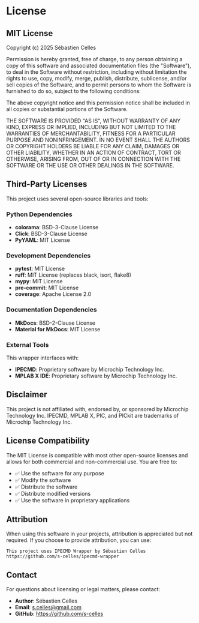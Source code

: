 # License

## MIT License

Copyright (c) 2025 Sébastien Celles

Permission is hereby granted, free of charge, to any person obtaining a copy
of this software and associated documentation files (the "Software"), to deal
in the Software without restriction, including without limitation the rights
to use, copy, modify, merge, publish, distribute, sublicense, and/or sell
copies of the Software, and to permit persons to whom the Software is
furnished to do so, subject to the following conditions:

The above copyright notice and this permission notice shall be included in all
copies or substantial portions of the Software.

THE SOFTWARE IS PROVIDED "AS IS", WITHOUT WARRANTY OF ANY KIND, EXPRESS OR
IMPLIED, INCLUDING BUT NOT LIMITED TO THE WARRANTIES OF MERCHANTABILITY,
FITNESS FOR A PARTICULAR PURPOSE AND NONINFRINGEMENT. IN NO EVENT SHALL THE
AUTHORS OR COPYRIGHT HOLDERS BE LIABLE FOR ANY CLAIM, DAMAGES OR OTHER
LIABILITY, WHETHER IN AN ACTION OF CONTRACT, TORT OR OTHERWISE, ARISING FROM,
OUT OF OR IN CONNECTION WITH THE SOFTWARE OR THE USE OR OTHER DEALINGS IN THE
SOFTWARE.

## Third-Party Licenses

This project uses several open-source libraries and tools:

### Python Dependencies

- **colorama**: BSD-3-Clause License
- **Click**: BSD-3-Clause License
- **PyYAML**: MIT License

### Development Dependencies

- **pytest**: MIT License
- **ruff**: MIT License (replaces black, isort, flake8)
- **mypy**: MIT License
- **pre-commit**: MIT License
- **coverage**: Apache License 2.0

### Documentation Dependencies

- **MkDocs**: BSD-2-Clause License
- **Material for MkDocs**: MIT License

### External Tools

This wrapper interfaces with:

- **IPECMD**: Proprietary software by Microchip Technology Inc.
- **MPLAB X IDE**: Proprietary software by Microchip Technology Inc.

## Disclaimer

This project is not affiliated with, endorsed by, or sponsored by Microchip Technology Inc. IPECMD, MPLAB X, PIC, and PICkit are trademarks of Microchip Technology Inc.

## License Compatibility

The MIT License is compatible with most other open-source licenses and allows for both commercial and non-commercial use. You are free to:

- ✅ Use the software for any purpose
- ✅ Modify the software
- ✅ Distribute the software
- ✅ Distribute modified versions
- ✅ Use the software in proprietary applications

## Attribution

When using this software in your projects, attribution is appreciated but not required. If you choose to provide attribution, you can use:

```
This project uses IPECMD Wrapper by Sébastien Celles
https://github.com/s-celles/ipecmd-wrapper
```

## Contact

For questions about licensing or legal matters, please contact:

- **Author**: Sébastien Celles
- **Email**: s.celles@gmail.com
- **GitHub**: https://github.com/s-celles
